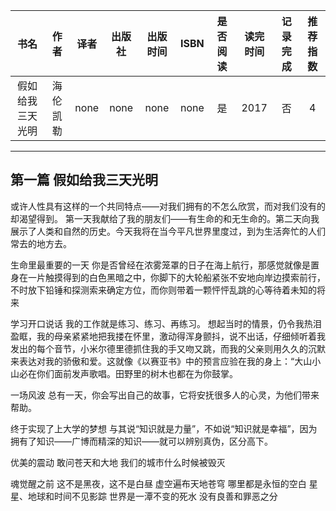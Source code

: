 
|书名|作者|译者|出版社|出版时间|ISBN|是否阅读|读完时间|记录完成|推荐指数|
| :-: | :-: | :-: | :-: | :-: | :-: | :-: | :-: | :-: | :-: |
|假如给我三天光明|海伦凯勒|none|none|none|none|是|2017|否|4|

---

## 第一篇 假如给我三天光明
或许人性具有这样的一个共同特点——对我们拥有的不怎么欣赏，而对我们没有的却渴望得到。
第一天我献给了我的朋友们——有生命的和无生命的。第二天向我展示了人类和自然的历史。今天我将在当今平凡世界里度过，到为生活奔忙的人们常去的地方去。

生命里最重要的一天
你是否曾经在浓雾笼罩的日子在海上航行，那感觉就像是置身在一片触摸得到的白色黑暗之中，你脚下的大轮船紧张不安地向岸边摸索前行，不时放下铅锤和探测索来确定方位，而你则带着一颗怦怦乱跳的心等待着未知的将来

学习开口说话
我的工作就是练习、练习、再练习。
想起当时的情景，仍令我热泪盈眶，我的母亲紧紧地把我搂在怀里，激动得浑身颤抖，说不出话，仔细倾听着我发出的每个音节，小米尔德里德抓住我的手又吻又跳，而我的父亲则用久久的沉默来表达对我的骄傲和爱。这就像《以赛亚书》中的预言应验在我的身上：“大山小山必在你们面前发声歌唱。田野里的树木也都在为你鼓掌。

一场风波
总有一天，你会写出自己的故事，它将安抚很多人的心灵，为他们带来帮助。

终于实现了上大学的梦想
与其说“知识就是力量”，不如说“知识就是幸福”，因为拥有了知识——广博而精深的知识——就可以辨别真伪，区分高下。

优美的震动
敢问苍天和大地
我们的城市什么时候被毁灭

魂觉醒之前
这不是黑夜，这不是白昼
虚空遍布天地苍穹
哪里都是永恒的空白
星星、地球和时间不见影踪
世界是一潭不变的死水
没有良善和罪恶之分

